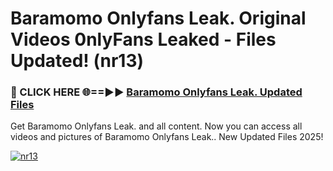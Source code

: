 # Baramomo Onlyfans Leak. Original Videos 0nlyFans Leaked - Files Updated! (nr13)

<h3>🔴 CLICK HERE 🌐==►► <a href="https://tinyurl.com/2jnfzry5" rel="nofollow">Baramomo Onlyfans Leak. Updated Files</a></h3>

Get Baramomo Onlyfans Leak. and all content. Now you can access all videos and pictures of Baramomo Onlyfans Leak.. New Updated Files 2025!

[![nr13](https://i.imgur.com/GyGTBgg.gif)](https://tinyurl.com/2jnfzry5)
